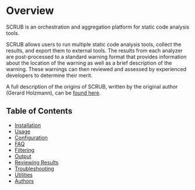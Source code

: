 # Overview
SCRUB is an orchestration and aggregation platform for static code analysis tools.

SCRUB allows users to run multiple static code analysis tools, collect the results, and export them to external tools.
The results from each analyzer are post-processed to a standard warning format that provides information about the
location of the warning as well as a brief description of the warning. These warnings can then reviewed and assessed by
experienced developers to determine their merit.

A full description of the origins of SCRUB, written by the original author (Gerard Holzmann), can be [found here](http://spinroot.com/gerard/pdf/ScrubPaper_rev.pdf).

## Table of Contents

* [Installation](installation.md)
* [Usage](usage.md)
* [Configuration](configuration.md)
* [FAQ](faq.md)
* [Filtering](filtering.md)
* [Output](output.md)
* [Reviewing Results](reviewing.md)
* [Troubleshooting](troubleshooting.md)
* [Utilities](utilities.md)
* [Authors](authors.md)


